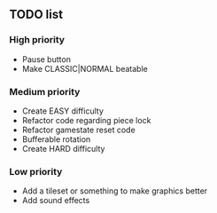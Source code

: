 ## TODO list

### High priority
  * Pause button
  * Make CLASSIC|NORMAL beatable

### Medium priority
  * Create EASY difficulty
  * Refactor code regarding piece lock
  * Refactor gamestate reset code
  * Bufferable rotation
  * Create HARD difficulty

### Low priority
  * Add a tileset or something to make graphics better
  * Add sound effects

